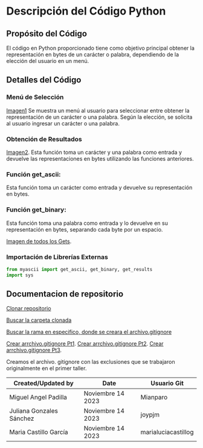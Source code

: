 # Descripción del Código Python

## Propósito del Código

El código en Python proporcionado tiene como objetivo principal obtener la representación en bytes de un carácter o palabra,
dependiendo de la elección del usuario en un menú.

## Detalles del Código

### Menú de Selección
[Imagen1](https://drive.google.com/file/d/1DxpeZYidt3nkYWN3ssfcwBkTFuw5jcXf/view?usp=drive_link)
Se muestra un menú al usuario para seleccionar entre obtener la representación de un carácter o una palabra.
Según la elección, se solicita al usuario ingresar un carácter o una palabra.
### Obtención de Resultados
[Imagen2](https://drive.google.com/file/d/1r1eENUg5OoqVUCIKOPi0-ryJ5_2Pqi4b/view?usp=drive_link ).
Esta función toma un carácter y una palabra como entrada y devuelve las representaciones en bytes utilizando las funciones anteriores.

### Función get_ascii:
Esta función toma un carácter como entrada y devuelve su representación en bytes.
### Función get_binary:
Esta función toma una palabra como entrada y lo devuelve en su representación en bytes, separando cada byte por un espacio.



[Imagen de todos los Gets](https://drive.google.com/file/d/1RziBGUh_wC4DPPzjL39Gxero4Z5LHINL/view?usp=drive_link).
### Importación de Librerías Externas



```python
from myascii import get_ascii, get_binary, get_results
import sys
```


## Documentacion de repositorio

[Clonar repositorio](https://drive.google.com/file/d/1XXjm8cAShStTUywTUEy8njb6cMBzjW6Q/view?usp=drive_link)

[Buscar la carpeta clonada](https://drive.google.com/file/d/1OZ2pRk7rjidUUR7ciFMnHns-XT2s3WiG/view?usp=drive_link)

[Buscar la rama en especifico, donde se creara el archivo.gitignore ](https://drive.google.com/file/d/1DbzxYL1jzgooVIBMPVzZ9dP2KDTWREph/view?usp=drive_link)

[Crear arrchivo.gitignore Pt1](https://drive.google.com/file/d/1jM-h1BstCV4XARRUvZRSfUrwng4YeD09/view?usp=drive_link).
[Crear arrchivo.gitignore Pt2](https://drive.google.com/file/d/1wg5zDOA2q_dwt1vdkJZ9GELTUcjYUQnk/view?usp=drive_link).
[Crear arrchivo.gitignore Pt3](https://drive.google.com/file/d/1R7ZpR2uYsfq4INUy1TpV10LZrOsStIiy/view?usp=drive_link).

Creamos el archivo. gitignore con las exclusiones que se trabajaron originalmente en el primer taller.  



| Created/Updated by | Date | Usuario Git|
|---|---|---|
| Miguel Angel Padilla | Noviembre 14 2023 |Mianparo|
| Juliana Gonzales Sánchez| Noviembre 14 2023 | joypjm|
| Maria Castillo García | Noviembre 14 2023 | marialuciacastillog|
